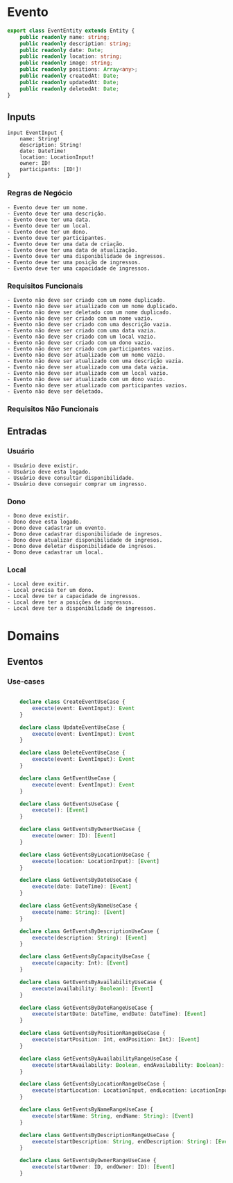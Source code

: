 # Evento

```typescript
export class EventEntity extends Entity {
    public readonly name: string;
    public readonly description: string;
    public readonly date: Date;
    public readonly location: string;
    public readonly image: string;
    public readonly positions: Array<any>;
    public readonly createdAt: Date;
    public readonly updatedAt: Date;
    public readonly deletedAt: Date;
}
```

## Inputs

    input EventInput {
        name: String!
        description: String!
        date: DateTime!
        location: LocationInput!
        owner: ID!
        participants: [ID!]!
    }

### Regras de Negócio

    - Evento deve ter um nome.
    - Evento deve ter uma descrição.
    - Evento deve ter uma data.
    - Evento deve ter um local.
    - Evento deve ter um dono.
    - Evento deve ter participantes.
    - Evento deve ter uma data de criação.
    - Evento deve ter uma data de atualização.
    - Evento deve ter uma disponibilidade de ingressos.
    - Evento deve ter uma posição de ingressos.
    - Evento deve ter uma capacidade de ingressos.

### Requisitos Funcionais

    - Evento não deve ser criado com um nome duplicado.
    - Evento não deve ser atualizado com um nome duplicado.
    - Evento não deve ser deletado com um nome duplicado.
    - Evento não deve ser criado com um nome vazio.
    - Evento não deve ser criado com uma descrição vazia.
    - Evento não deve ser criado com uma data vazia.
    - Evento não deve ser criado com um local vazio.
    - Evento não deve ser criado com um dono vazio.
    - Evento não deve ser criado com participantes vazios.
    - Evento não deve ser atualizado com um nome vazio.
    - Evento não deve ser atualizado com uma descrição vazia.
    - Evento não deve ser atualizado com uma data vazia.
    - Evento não deve ser atualizado com um local vazio.
    - Evento não deve ser atualizado com um dono vazio.
    - Evento não deve ser atualizado com participantes vazios.
    - Evento não deve ser deletado.

### Requisitos Não Funcionais


## Entradas

### Usuário

    - Usuário deve existir.
    - Usuário deve esta logado.
    - Usuário deve consultar disponibilidade.
    - Usuário deve conseguir comprar um ingresso.

### Dono

    - Dono deve existir.
    - Dono deve esta logado.
    - Dono deve cadastrar um evento.
    - Dono deve cadastrar disponibilidade de ingresos.
    - Dono deve atualizar disponibilidade de ingresos.
    - Dono deve deletar disponibilidade de ingresos.
    - Dono deve cadastrar um local.

### Local

    - Local deve exitir.
    - Local precisa ter um dono.
    - Local deve ter a capacidade de ingressos.
    - Local deve ter a posições de ingressos.
    - Local deve ter a disponibilidade de ingressos.


# Domains

## Eventos

### Use-cases

```typescript

    declare class CreateEventUseCase {
        execute(event: EventInput): Event
    }

    declare class UpdateEventUseCase {
        execute(event: EventInput): Event
    }

    declare class DeleteEventUseCase {
        execute(event: EventInput): Event
    }

    declare class GetEventUseCase {
        execute(event: EventInput): Event
    }

    declare class GetEventsUseCase {
        execute(): [Event]
    }

    declare class GetEventsByOwnerUseCase {
        execute(owner: ID): [Event]
    }

    declare class GetEventsByLocationUseCase {
        execute(location: LocationInput): [Event]
    }

    declare class GetEventsByDateUseCase {
        execute(date: DateTime): [Event]
    }

    declare class GetEventsByNameUseCase {
        execute(name: String): [Event]
    }

    declare class GetEventsByDescriptionUseCase {
        execute(description: String): [Event]
    }

    declare class GetEventsByCapacityUseCase {
        execute(capacity: Int): [Event]
    }

    declare class GetEventsByAvailabilityUseCase {
        execute(availability: Boolean): [Event]
    }

    declare class GetEventsByDateRangeUseCase {
        execute(startDate: DateTime, endDate: DateTime): [Event]
    }

    declare class GetEventsByPositionRangeUseCase {
        execute(startPosition: Int, endPosition: Int): [Event]
    }

    declare class GetEventsByAvailabilityRangeUseCase {
        execute(startAvailability: Boolean, endAvailability: Boolean): [Event]
    }

    declare class GetEventsByLocationRangeUseCase {
        execute(startLocation: LocationInput, endLocation: LocationInput): [Event]
    }

    declare class GetEventsByNameRangeUseCase {
        execute(startName: String, endName: String): [Event]
    }

    declare class GetEventsByDescriptionRangeUseCase {
        execute(startDescription: String, endDescription: String): [Event]
    }

    declare class GetEventsByOwnerRangeUseCase {
        execute(startOwner: ID, endOwner: ID): [Event]
    }
```